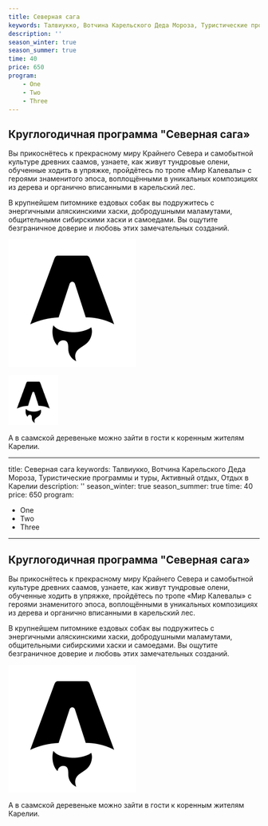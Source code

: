 ```yaml
---
title: Северная сага
keywords: Талвиукко, Вотчина Карельского Деда Мороза, Туристические программы и туры, Активный отдых, Отдых в Карелии
description: ''
season_winter: true
season_summer: true
time: 40
price: 650
program:
    - One
    - Two
    - Three
---
```


## Круглогодичная программа "Северная сага»

Вы прикоснётесь к прекрасному миру Крайнего Севера и самобытной культуре древних саамов,
узнаете, как живут тундровые олени, обученные ходить в упряжке,
пройдётесь по тропе «Мир Калевалы» с героями знаменитого эпоса,
воплощёнными в уникальных композициях из дерева и органично вписанными в карельский лес.

В крупнейшем питомнике ездовых собак вы подружитесь с энергичными аляскинскими хаски,
добродушными маламутами, общительными сибирскими хаски и самоедами.
Вы ощутите безграничное доверие и любовь этих замечательных созданий.

![image](./favicon.svg)

<img width="100" src="./favicon.svg" />

А в саамской деревеньке можно зайти в гости к коренным жителям Карелии.

---

title: Северная сага
keywords: Талвиукко, Вотчина Карельского Деда Мороза, Туристические программы и туры, Активный отдых, Отдых в Карелии
description: ''
season_winter: true
season_summer: true
time: 40
price: 650
program:

- One
- Two
- Three

---

## Круглогодичная программа "Северная сага»

Вы прикоснётесь к прекрасному миру Крайнего Севера и самобытной культуре древних саамов,
узнаете, как живут тундровые олени, обученные ходить в упряжке,
пройдётесь по тропе «Мир Калевалы» с героями знаменитого эпоса,
воплощёнными в уникальных композициях из дерева и органично вписанными в карельский лес.

В крупнейшем питомнике ездовых собак вы подружитесь с энергичными аляскинскими хаски,
добродушными маламутами, общительными сибирскими хаски и самоедами.
Вы ощутите безграничное доверие и любовь этих замечательных созданий.

![image](./favicon.svg)

А в саамской деревеньке можно зайти в гости к коренным жителям Карелии.